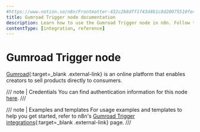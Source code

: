 ```yaml
---
#https://www.notion.so/n8n/Frontmatter-432c2b8dff1f43d4b1c8d20075510fe4
title: Gumroad Trigger node documentation
description: Learn how to use the Gumroad Trigger node in n8n. Follow technical documentation to integrate Gumroad Trigger node into your workflows.
contentType: [integration, reference]
---
```


# Gumroad Trigger node

[Gumroad](https://gumroad.com){:target=_blank .external-link} is an online platform that enables creators to sell products directly to consumers.

/// note | Credentials
You can find authentication information for this node [here](/integrations/builtin/credentials/gumroad/).
///

///  note  | Examples and templates
For usage examples and templates to help you get started, refer to n8n's [Gumroad Trigger integrations](https://n8n.io/integrations/gumroad-trigger/){:target=_blank .external-link} page.
///

